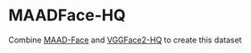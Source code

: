 # MAADFace-HQ
Combine [MAAD-Face](https://github.com/pterhoer/MAAD-Face) and [VGGFace2-HQ](https://github.com/NNNNAI/VGGFace2-HQ) to create this dataset
